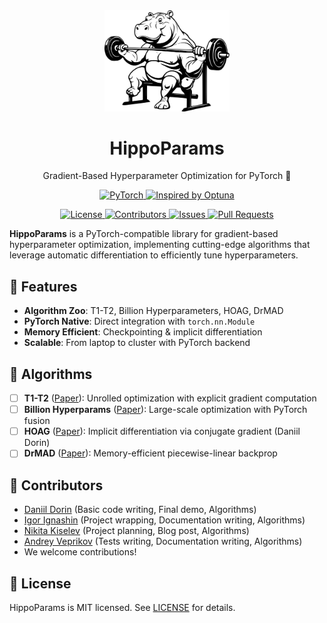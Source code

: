 <div align="center">  
    <picture>
      <source media="(prefers-color-scheme: dark)" srcset="assets/logo-white.svg" width="200px">
      <source media="(prefers-color-scheme: light)" srcset="assets/logo.svg" width="200px">
      <img alt="HippoParams" src="assets/logo.svg" width="200px">
    </picture>
    <h1> HippoParams </h1>
    <p align="center"> Gradient-Based Hyperparameter Optimization for PyTorch 🦛 </p>
</div>

<p align="center">
    <a href="https://pytorch.org/">
        <img alt="PyTorch" src="https://img.shields.io/badge/PyTorch-%23EE4C2C.svg?logo=PyTorch&logoColor=white">
    </a>
    <a href="https://optuna.org/">
        <img alt="Inspired by Optuna" src="https://img.shields.io/badge/Inspired_by-Optuna-3366CC">
    </a>
</p>

<!--- <p align="center">
    <a href="https://github.com/intsystems/hippoparams/actions">
        <img alt="Tests" src="https://github.com/intsystems/hippoparams/actions/workflows/tests.yml/badge.svg">
    </a>
    <a href="https://codecov.io/gh/intsystems/hippoparams">
        <img alt="Coverage" src="https://codecov.io/gh/intsystems/hippoparams/branch/main/graph/badge.svg">
    </a>
    <a href="https://hippoparams.readthedocs.io">
        <img alt="Docs" src="https://github.com/intsystems/hippoparams/actions/workflows/docs.yml/badge.svg">
    </a>
</p> -->

<p align="center">
    <a href="https://github.com/intsystems/hippoparams/blob/main/LICENSE">
        <img alt="License" src="https://img.shields.io/github/license/intsystems/hippoparams">
    </a>
    <a href="https://github.com/intsystems/hippoparams/graphs/contributors">
        <img alt="Contributors" src="https://img.shields.io/github/contributors/intsystems/hippoparams">
    </a>
    <a href="https://github.com/intsystems/hippoparams/issues">
        <img alt="Issues" src="https://img.shields.io/github/issues-closed/intsystems/hippoparams">
    </a>
    <a href="https://github.com/intsystems/hippoparams/pulls">
        <img alt="Pull Requests" src="https://img.shields.io/github/issues-pr-closed/intsystems/hippoparams">
    </a>
</p>

**HippoParams** is a PyTorch-compatible library for gradient-based hyperparameter optimization, implementing cutting-edge algorithms that leverage automatic differentiation to efficiently tune hyperparameters.

## 🚀 Features
- **Algorithm Zoo**: T1-T2, Billion Hyperparameters, HOAG, DrMAD
- **PyTorch Native**: Direct integration with `torch.nn.Module`
- **Memory Efficient**: Checkpointing & implicit differentiation
- **Scalable**: From laptop to cluster with PyTorch backend

## 📜 Algorithms
- [ ] **T1-T2** ([Paper](http://proceedings.mlr.press/v48/luketina16.pdf)): Unrolled optimization with explicit gradient computation
- [ ] **Billion Hyperparams** ([Paper](http://proceedings.mlr.press/v108/lorraine20a/lorraine20a.pdf)): Large-scale optimization with PyTorch fusion
- [ ] **HOAG** ([Paper](http://proceedings.mlr.press/v48/pedregosa16.pdf)): Implicit differentiation via conjugate gradient (Daniil Dorin)
- [ ] **DrMAD** ([Paper](https://arxiv.org/abs/1601.00917)): Memory-efficient piecewise-linear backprop

## 🤝 Contributors
- [Daniil Dorin](https://github.com/DorinDaniil) (Basic code writing, Final demo, Algorithms)
- [Igor Ignashin](https://github.com/ThunderstormXX) (Project wrapping, Documentation writing, Algorithms)
- [Nikita Kiselev](https://github.com/kisnikser) (Project planning, Blog post, Algorithms)
- [Andrey Veprikov](https://github.com/Vepricov) (Tests writing, Documentation writing, Algorithms)
- We welcome contributions!

## 📄 License
HippoParams is MIT licensed. See [LICENSE](LICENSE) for details.

